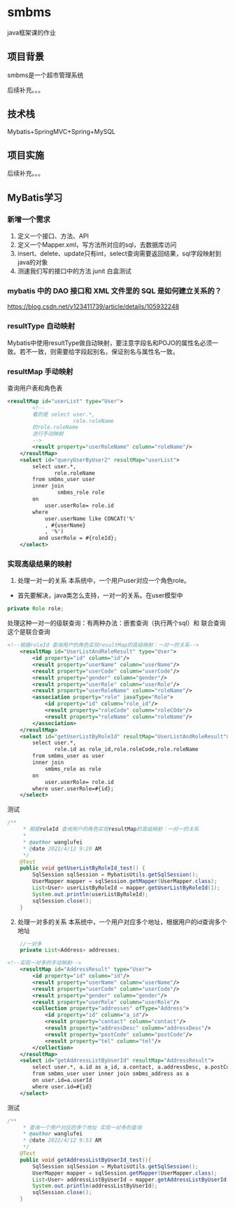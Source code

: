 # smbms
java框架课的作业

## 项目背景

smbms是一个超市管理系统

后续补充。。。

## 技术栈

Mybatis+SpringMVC+Spring+MySQL


## 项目实施

后续补充。。。

## MyBatis学习
### 新增一个需求 
1. 定义一个接口、方法、API
2. 定义一个Mapper.xml，写方法所对应的sql，去数据库访问
3. insert、delete、update只有int，select查询需要返回结果，sql字段映射到java的对象
4. 测速我们写的接口中的方法 junit 白盒测试

### mybatis 中的 DAO 接口和 XML 文件里的 SQL 是如何建立关系的？
https://blog.csdn.net/v123411739/article/details/105932248


### resultType 自动映射
Mybatis中使用resultType做自动映射，要注意字段名和POJO的属性名必须一致。若不一致，则需要给字段起别名，保证别名与属性名一致。

### resultMap 手动映射
查询用户表和角色表
```xml
<resultMap id="userList" type="User">
        <!--
        看的是 select user.*,
                     role.roleName
        的role.roleName 
        进行手动映射
        -->
        <result property="userRoleName" column="roleName"/>
    </resultMap>
    <select id="queryUserByUser2" resultMap="userList">
        select user.*,
               role.roleName
        from smbms_user user
        inner join
                smbms_role role
        on
            user.userRole= role.id
        where
            user.userName like CONCAT('%'
            , #{userName}
            , '%')
          and userRole = #{roleId};
    </select>
```
### 实现高级结果的映射
1. 处理一对一的关系
本系统中，一个用户user对应一个角色role。
- 首先要解决，java类怎么支持，一对一的关系。在user模型中
```java
private Role role;
```
处理这种一对一的级联查询：有两种办法：嵌套查询（执行两个sql）和  联合查询
这个是联合查询
```xml
<!--根据roleId 查询用户的角色实现resultMap的高级映射：一对一的关系-->
    <resultMap id="UserListAndRoleResult" type="User">
        <id property="id" column="id"/>
        <result property="userName" column="userName"/>
        <result property="userCode" column="userCode"/>
        <result property="gender" column="gender"/>
        <result property="userRole" column="userRole"/>
        <result property="userRoleName" column="roleName"/>
        <association property="role" javaType="Role">
            <id property="id" column="role_id"/>
            <result property="roleCode" column="roleCOde"/>
            <result property="roleName" column="roleName"/>
        </association>
    </resultMap>
    <select id="getUserListByRoleId" resultMap="UserListAndRoleResult">
        select user.*,
               role.id as role_id,role.roleCode,role.roleName
        from smbms_user as user
        inner join
            smbms_role as role
        on
            user.userRole= role.id
        where user.userRole=#{id};
    </select>
```
测试
```java
/**
     * 根据roleId 查询用户的角色实现resultMap的高级映射：一对一的关系
     *
     * @author wanglufei
     * @date 2022/4/12 9:20 AM
     */
    @Test
    public void getUserListByRoleId_test() {
        SqlSession sqlSession = MybatisUtils.getSqlSession();
        UserMapper mapper = sqlSession.getMapper(UserMapper.class);
        List<User> userListByRoleId = mapper.getUserListByRoleId(1);
        System.out.println(userListByRoleId);
        sqlSession.close();
    }
```



2. 处理一对多的关系
本系统中，一个用户对应多个地址，根据用户的id查询多个地址

```java
    //一对多
    private List<Address> addresses;
```

```xml
<!--实现一对多的手动映射-->
    <resultMap id="AddressResult" type="User">
        <id property="id" column="id"/>
        <result property="userName" column="userName"/>
        <result property="userCode" column="userCode"/>
        <result property="gender" column="gender"/>
        <result property="userRole" column="userRole"/>
        <collection property="addresses" ofType="Address">
            <id property="id" column="a_id"/>
            <result property="contact" column="contact"/>
            <result property="addressDesc" column="addressDesc"/>
            <result property="postCode" column="postCode"/>
            <result property="tel" column="tel"/>
        </collection>
    </resultMap>
    <select id="getAddressListByUserId" resultMap="AddressResult">
        select user.*, a.id as a_id, a.contact, a.addressDesc, a.postCode, a.tel
        from smbms_user user inner join smbms_address as a
        on user.id=a.userId
        where user.id=#{id}
    </select>
```
测试
```java
/**
     * 查询一个用户对应的多个地址 实现一对多的查询
     * @author wanglufei
     * @date 2022/4/12 9:53 AM
     */
    @Test
    public void getAddressListByUserId_test(){
        SqlSession sqlSession = MybatisUtils.getSqlSession();
        UserMapper mapper = sqlSession.getMapper(UserMapper.class);
        List<User> addressListByUserId = mapper.getAddressListByUserId(1);
        System.out.println(addressListByUserId);
        sqlSession.close();
    }
```






